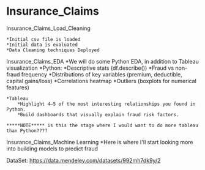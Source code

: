 # Insurance_Claims

Insurance_Claims_Load_Cleaning

    *Initial csv file is loaded
    *Initial data is evaluated
    *Data Cleaning techniques Deployed

Insurance_Claims_EDA
    *We will do some Python EDA, in addition to Tableau visualization
    *Python:
        *Descriptive stats (df.describe())
        *Fraud vs non-fraud frequency
        *Distributions of key variables (premium, deductible, capital gains/loss)
        *Correlations heatmap
        *Outliers (boxplots for numerical features)

    *Tableau
        *Highlight 4–5 of the most interesting relationships you found in Python.
        *Build dashboards that visually explain fraud risk factors.

    *****NOTE***** is this the stage where I would want to do more tableau than Python????

Insurance_Claims_Machine Learning
    *Here is where I'll start looking more into building models to predict fraud


DataSet: https://data.mendeley.com/datasets/992mh7dk9y/2


